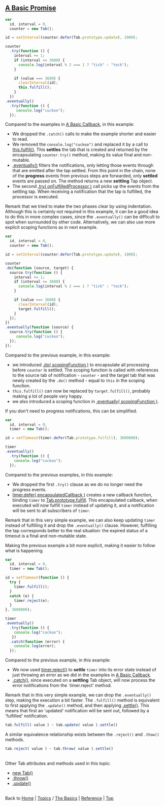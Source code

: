 <a name="top" ></a>

<a name="topic-a-basic-promise" ></a>
## [A Basic Promise][topic-a-basic-promise]

~~~~javascript
var
  id, interval = 0,
  counter = new Tab();

id = setInterval(counter.defer(Tab.prototype.update), 1000);

counter
  .try(function () {
    interval += 1;
    if (interval <= 3600) {
      console.log(interval % 2 === 1 ? "tick" : "tock");
    }

    if (value === 3600) {
      clearInterval(id);
      this.fulfill();
    }
  })
.eventually()
  .try(function () {
     console.log("cuckoo");
  });
~~~~

Compared to the examples in [A Basic Callback][topic-a-basic-callback], in this example:

* We dropped the `.catch()` calls to make the example shorter and easier to read.
* We removed the `console.log("cuckoo")` and replaced it by a call to [this.fulfill()][ref-tab.prototype.fulfill].  This **settles** the tab that is created and returned by the  encapsulating `counter.try()` method, making its value final and non-mutable.
* [.eventually()][ref-tab.prototype.eventually] filters the notifications, only letting those events through that are emitted after the tap settled.  From this point in the chain, none of the **progress** events from previous steps are forwarded, only **settled** events are passed on.  The method returns a new **settling** Tap object.  
* The second [.try( onFulfilledProcessor )][ref-tab.prototype.try] call picks up the events from the settling tap.  When receiving a notification that the tap is fulfilled, the processor is executed.  

Remark that we tried to make the two phases clear by using indentation.  Although this is certainly not required in this example, it can be a good idea to do this in more complex cases, since the `.eventually()` can be difficult to spot when surrounded by other code. 
Alternatively, we can also use more explicit scoping functions as in next example.

~~~~javascript
var
  id, interval = 0,
  counter = new Tab();

id = setInterval(counter.defer(Tab.prototype.update), 1000);

counter
.do(function (source, target) {
  source.try(function () {
    interval += 1;
    if (interval <= 3600) {
      console.log(interval % 2 === 1 ? "tick" : "tock");
    }

    if (value === 3600) {
      clearInterval(id);
      target.fulfill();
    }
  });
})
.eventually(function (source) {
  source.try(function () {
     console.log("cuckoo");
  });
});
~~~~

Compared to the previous example, in this example:

* we introduced [.do( scopingFunction )][ref-tab.prototype.do] to encapsulate all processing before `counter` is settled.  The scoping function is called with references to the source tab of notification - `counter` - and the target tab that was newly created by the `.do()` method - equal to `this` in the scoping function.
* `this.fulfill()` can now be replaced by `target.fulfill()`, probably making a lot of people very happy.
* we also introduced a scoping function in [.eventually( scopingFunction )][ref-tab.prototype.eventually].

If you don't need to progress notifications, this can be simplified.

~~~~javascript
var
  id, interval = 0,
  timer = new Tab();

id = setTimeout(timer.defer(Tab.prototype.fulfill), 3600000);

timer
.eventually()
  .try(function () {
    console.log("cuckoo");
  });
~~~~

Compared to the previous examples, in this example:

* We dropped the first `.try()` clause as we do no longer need the progress events.
* [timer.defer( encapsulatedCallback )][ref-tab.prototype.defer] creates a new callback function, binding `timer` to [Tab.prototype.fulfill][ref-tab.prototype.fulfill].  This encapsulated callback, when executed will now fulfill `timer` instead of updating it, and a notification will be sent to all subscribers of `timer`.

Remark that in this very simple example, we can also keep updating `timer` instead of fulfilling it and drop the `.eventually()` clause.  However, fulfilling the tap corresponds better to the real situation: the expired status of a timeout is a final and non-mutable state. 

Making the previous example a bit more explicit, making it easier to follow what is happening.

~~~~javascript
var
  id, interval = 0,
  timer = new Tab();

id = setTimeout(function () {
  try {
    timer.fulfill();
  }
  catch (e) {
    timer.reject(e);
  }  
}, 3600000);

timer
.eventually()
  .try(function () {
    console.log("cuckoo");
   })
  .catch(function (error) {
    console.log(error);
  });
~~~~

Compared to the previous example, in this example:

* We now used [timer.reject()][ref-tab.prototype.reject] to **settle** `timer` into its error state instead of just throwing an error as we did in the examples in [A Basic Callback][topic-a-basic-callback].
* [.catch()][ref-tab.prototype.catch], since executed on a **settling** Tab object, will now process the error notifications from the `timer.reject' method.

Remark that in this very simple example, we can drop the `.eventually()` step, making the execution a bit faster. The `.fulfill()` method is equivalent to first applying the `.update()` method, and then applying [.settle()][ref-tab.prototype.settle].  This means that first an 'updated' notification will be sent out, followed by a 'fulfilled' notification.   

~~~~javascript
tab.fulfill( value ) ~ tab.update( value ).settle()
~~~~

A similar equivalence relationship exists between the `.reject()` and `.thow()` methods.

~~~~javascript
tab.reject( value ) ~ tab.throw( value ).settle()
~~~~



<br /> Other Tab attributes and methods used in this topic:
* [new Tab()][ref-new-tab]
* [.throw()][ref-tab.prototype.throw]
* [.update()][ref-tab.prototype.update]



<br /> Back to [Home] | [Topics] / [The Basics][cat-the-basics] | [Reference] | [Top] <br />





[home]: home "back to the 'Home' page"

[topics]: home#topics "back to the 'Topics' section"
[cat-the-basics]: home#cat-the-basics "more topics under 'The Basics'"
[topic-a-basic-callback]: a-basic-callback "Topics / The Basics / A Basic Callback - using a Tab object to handle callbacks."
[topic-a-basic-promise]: a-basic-promise "Topics / The Basics / A Basic Promise - using a Tab object as a promise."

[reference]: wiki/home#reference "back to the 'Reference' section"
[ref-new-tab]: tbd "!!! coming soon !!!"
[ref-tab.prototype.catch]: tbd "!!! coming soon !!!"
[ref-tab.prototype.defer]: tbd "!!! coming soon !!!"
[ref-tab.prototype.do]: tbd "!!! coming soon !!!"
[ref-tab.prototype.eventually]: tbd "!!! coming soon !!!"
[ref-tab.prototype.fulfill]: tbd "!!! coming soon !!!"
[ref-tab.prototype.reject]: tbd "!!! coming soon !!!"
[ref-tab.prototype.settle]: tbd "!!! coming soon !!!"
[ref-tab.prototype.try]: tbd "!!! coming soon !!!"
[ref-tab.prototype.throw]: tbd "!!! coming soon !!!"
[ref-tab.prototype.update]: tbd "!!! coming soon !!!"

[top]: #top "back to the top of this page"